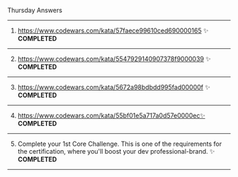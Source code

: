 Thursday Answers

----------------------------------------------------------------------------------------------------------------------------------------------
   1. https://www.codewars.com/kata/57faece99610ced690000165 ✨
**COMPLETED**
----------------------------------------------------------------------------------------------------------------------------------------------
   2. https://www.codewars.com/kata/5547929140907378f9000039 ✨
**COMPLETED**

----------------------------------------------------------------------------------------------------------------------------------------------
   3. https://www.codewars.com/kata/5672a98bdbdd995fad00000f ✨
**COMPLETED**
---------------------------------------------------------------------------------------------------------------------------------------------
   4. https://www.codewars.com/kata/55bf01e5a717a0d57e0000ec✨
**COMPLETED**
----------------------------------------------------------------------------------------------------------------------------------------------
 5. Complete your 1st Core Challenge. This is one of the requirements for the certification, where you'll boost your dev professional-brand. ✨
**COMPLETED**
----------------------------------------------------------------------------------------------------------------------------------------------

